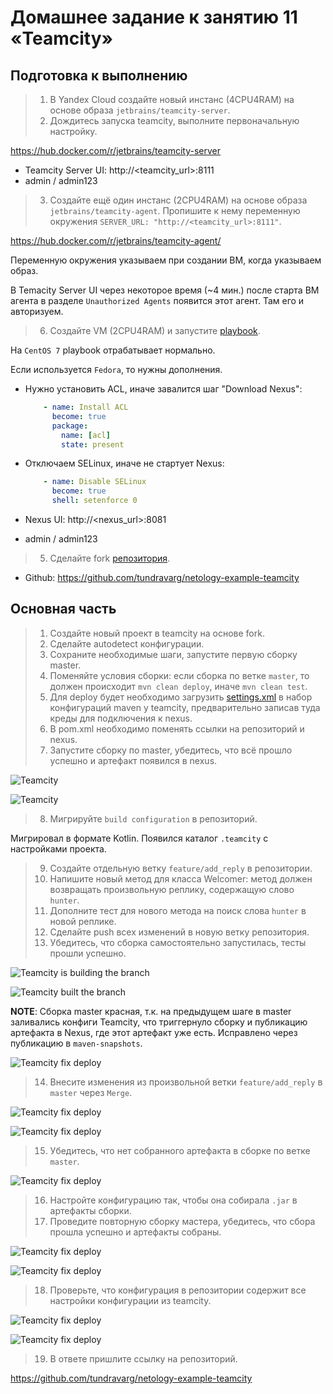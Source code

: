 # Домашнее задание к занятию 11 «Teamcity»



## Подготовка к выполнению


> 1. В Yandex Cloud создайте новый инстанс (4CPU4RAM) на основе образа `jetbrains/teamcity-server`.
> 2. Дождитесь запуска teamcity, выполните первоначальную настройку.


https://hub.docker.com/r/jetbrains/teamcity-server

* Teamcity Server UI: http://<teamcity_url>:8111
* admin / admin123


> 3. Создайте ещё один инстанс (2CPU4RAM) на основе образа `jetbrains/teamcity-agent`. Пропишите к нему переменную окружения `SERVER_URL: "http://<teamcity_url>:8111"`.


https://hub.docker.com/r/jetbrains/teamcity-agent/

Переменную окружения указываем при создании ВМ, когда указываем образ.

В Temacity Server UI через некоторое время (~4 мин.) после старта ВМ агента в разделе `Unauthorized Agents` появится этот агент.
Там его и авторизуем.


> 6. Создайте VM (2CPU4RAM) и запустите [playbook](./infrastructure).


На `CentOS 7` playbook отрабатывает нормально.

Если используется `Fedora`, то нужны дополнения.

* Нужно установить ACL, иначе завалится шаг "Download Nexus":

    ```yml
        - name: Install ACL
          become: true
          package:
            name: [acl]
            state: present
    ```

* Отключаем SELinux, иначе не стартует Nexus:

    ```yml
        - name: Disable SELinux
          become: true
          shell: setenforce 0
    ```

* Nexus UI: http://<nexus_url>:8081
* admin / admin123


> 5. Сделайте fork [репозитория](https://github.com/aragastmatb/example-teamcity).


* Github: https://github.com/tundravarg/netology-example-teamcity



## Основная часть


> 1. Создайте новый проект в teamcity на основе fork.
> 2. Сделайте autodetect конфигурации.
> 3. Сохраните необходимые шаги, запустите первую сборку master.
> 4. Поменяйте условия сборки: если сборка по ветке `master`, то должен происходит `mvn clean deploy`, иначе `mvn clean test`.
> 5. Для deploy будет необходимо загрузить [settings.xml](./teamcity/settings.xml) в набор конфигураций maven у teamcity, предварительно записав туда креды для подключения к nexus.
> 6. В pom.xml необходимо поменять ссылки на репозиторий и nexus.
> 7. Запустите сборку по master, убедитесь, что всё прошло успешно и артефакт появился в nexus.


![Teamcity](files/teamcity-build-master.jpg)

![Teamcity](files/nexus-build-master.jpg)


> 8. Мигрируйте `build configuration` в репозиторий.


Мигрировал в формате Kotlin.
Появился каталог `.teamcity` с настройками проекта.


> 9. Создайте отдельную ветку `feature/add_reply` в репозитории.
> 10. Напишите новый метод для класса Welcomer: метод должен возвращать произвольную реплику, содержащую слово `hunter`.
> 11. Дополните тест для нового метода на поиск слова `hunter` в новой реплике.
> 12. Сделайте push всех изменений в новую ветку репозитория.
> 13. Убедитесь, что сборка самостоятельно запустилась, тесты прошли успешно.


![Teamcity is building the branch](files/teamcity-building-branch.jpg)

![Teamcity built the branch](files/teamcity-built-branch.jpg)

**NOTE**: Сборка master красная, т.к. на предыдущем шаге в master заливались конфиги Teamcity,
          что триггернуло сборку и публикацию артефакта в Nexus, где этот артефакт уже есть.
          Исправлено через публикацию в `maven-snapshots`.

![Teamcity fix deploy](files/teamcity-fix-deploy.jpg)


> 14. Внесите изменения из произвольной ветки `feature/add_reply` в `master` через `Merge`.


![Teamcity fix deploy](files/teamcity-building-after-merge.jpg)

![Teamcity fix deploy](files/teamcity-building-after-merge-result.jpg)


> 15. Убедитесь, что нет собранного артефакта в сборке по ветке `master`.


![Teamcity fix deploy](files/teamcity-no-artefacts.jpg)


> 16. Настройте конфигурацию так, чтобы она собирала `.jar` в артефакты сборки.
> 17. Проведите повторную сборку мастера, убедитесь, что сбора прошла успешно и артефакты собраны.


![Teamcity fix deploy](files/teamcity-publish-config.jpg)

![Teamcity fix deploy](files/teamcity-publish-result.jpg)


> 18. Проверьте, что конфигурация в репозитории содержит все настройки конфигурации из teamcity.


![Teamcity fix deploy](files/git-tree.jpg)

![Teamcity fix deploy](files/diff.jpg)


> 19. В ответе пришлите ссылку на репозиторий.


https://github.com/tundravarg/netology-example-teamcity
